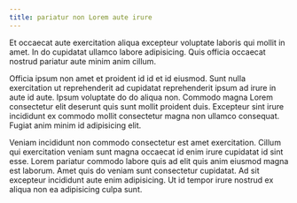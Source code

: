 ```yaml
---
title: pariatur non Lorem aute irure
---
```


Et occaecat aute exercitation aliqua excepteur voluptate laboris qui mollit in amet. In do cupidatat ullamco labore adipisicing. Quis officia occaecat nostrud pariatur aute minim anim cillum.

Officia ipsum non amet et proident id id et id eiusmod. Sunt nulla exercitation ut reprehenderit ad cupidatat reprehenderit ipsum ad irure in aute id aute. Ipsum voluptate do do aliqua non. Commodo magna Lorem consectetur elit deserunt quis sunt mollit proident duis. Excepteur sint irure incididunt ex commodo mollit consectetur magna non ullamco consequat. Fugiat anim minim id adipisicing elit.

Veniam incididunt non commodo consectetur est amet exercitation. Cillum qui exercitation veniam sunt magna occaecat id enim irure cupidatat id sint esse. Lorem pariatur commodo labore quis ad elit quis anim eiusmod magna est laborum. Amet quis do veniam sunt consectetur cupidatat. Ad sit excepteur incididunt aute enim adipisicing. Ut id tempor irure nostrud ex aliqua non ea adipisicing culpa sunt.